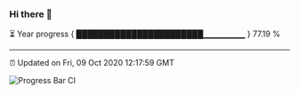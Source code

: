 ### Hi there 👋

⏳ Year progress { ███████████████████████▁▁▁▁▁▁▁ } 77.19 %

---

⏰ Updated on Fri, 09 Oct 2020 12:17:59 GMT

![Progress Bar CI](https://github.com/liununu/liununu/workflows/Progress%20Bar%20CI/badge.svg)
